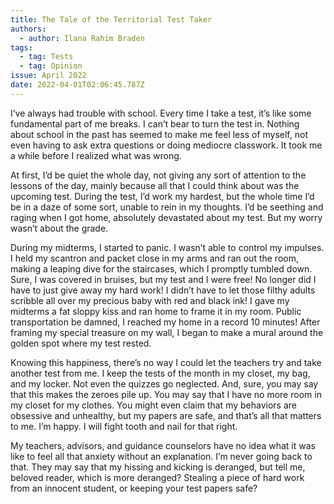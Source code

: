 ```yaml
---
title: The Tale of the Territorial Test Taker
authors:
  - author: Ilana Rahim Braden
tags:
  - tag: Tests
  - tag: Opinion
issue: April 2022
date: 2022-04-01T02:06:45.787Z
---
```

I’ve always had trouble with school. Every time I take a test, it’s like some fundamental part of me breaks. I can’t bear to turn the test in. Nothing about school in the past has seemed to make me feel less of myself, not even having to ask extra questions or doing mediocre classwork. It took me a while before I realized what was wrong. 

At first, I’d be quiet the whole day, not giving any sort of attention to the lessons of the day, mainly because all that I could think about was the upcoming test. During the test, I’d work my hardest, but the whole time I’d be in a daze of some sort, unable to rein in my thoughts. I’d be seething and raging when I got home, absolutely devastated about my test. But my worry wasn’t about the grade.

During my midterms, I started to panic. I wasn’t able to control my impulses. I held my scantron and packet close in my arms and ran out the room, making a leaping dive for the staircases, which I promptly tumbled down. Sure, I was covered in bruises, but my test and I were free! No longer did I have to just give away my hard work! I didn’t have to let those filthy adults scribble all over my precious baby with red and black ink! I gave my midterms a fat sloppy kiss and ran home to frame it in my room. Public transportation be damned, I reached my home in a record 10 minutes! After framing my special treasure on my wall, I began to make a mural around the golden spot where my test rested.

Knowing this happiness, there’s no way I could let the teachers try and take another test from me. I keep the tests of the month in my closet, my bag, and my locker. Not even the quizzes go neglected. And, sure, you may say that this makes the zeroes pile up. You may say that I have no more room in my closet for my clothes. You might even claim that my behaviors are obsessive and unhealthy, but my papers are safe, and that’s all that matters to me. I’m happy. I will fight tooth and nail for that right.

My teachers, advisors, and guidance counselors have no idea what it was like to feel all that anxiety without an explanation. I’m never going back to that. They may say that my hissing and kicking is deranged, but tell me, beloved reader, which is more deranged? Stealing a piece of hard work from an innocent student, or keeping your test papers safe?